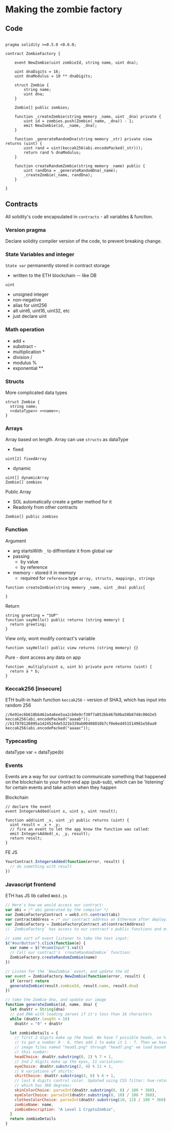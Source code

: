 # Making the zombie factory

## Code
```sol

pragma solidity >=0.5.0 <0.6.0;

contract ZombieFactory {

    event NewZombie(uint zombieId, string name, uint dna);

    uint dnaDigits = 16;
    uint dnaModulus = 10 ** dnaDigits;

    struct Zombie {
        string name;
        uint dna;
    }

    Zombie[] public zombies;

    function _createZombie(string memory _name, uint _dna) private {
        uint id = zombies.push(Zombie(_name, _dna)) - 1;
        emit NewZombie(id, _name, _dna);
    }

    function _generateRandomDna(string memory _str) private view returns (uint) {
        uint rand = uint(keccak256(abi.encodePacked(_str)));
        return rand % dnaModulus;
    }

    function createRandomZombie(string memory _name) public {
        uint randDna = _generateRandomDna(_name);
        _createZombie(_name, randDna);
    }

}

```

## Contracts
All solidity's code encapsulated in `contracts` - all variables & function.

### Version pragma
Declare solidity compiler version of the code, to prevent breaking change.

### State Variables and integer
`State var` permanently stored in contract storage
- written to the ETH blockchain -- like DB

`uint`
- unsigned integer
- non-negative
- alias for uint256
- alt uint6, uint16, uint32, etc
- just declare uint

### Math operation
- add +
- substract - 
- multiplication *
- division /
- modulus %
- exponential **

### Structs
More complicated data types
```sol
struct Zombie {
  string name;
  <<dataType>> <<name>>;
}
```

### Arrays
Array based on length.
Array can use `structs` as dataType
- fixed
```sol
uint[2] fixedArray
```
- dynamic
```sol
uint[] dynamicArray
Zombie[] zombies
```
Public Array
- SOL automatically create a getter method for it 
- Readonly from other contracts
```sol
Zombie[] public zombies
```

### Function
Argument
- arg startsWith `_` to diffrentiate it from global var
- passing
  - by value
  - by reference
- memory - stored it in memory
  - required for `reference` type `array, structs, mappings, strings`
```sol
function createZombie(string memory _name, uint _dna) public{

}
```
Return
```sol
string greeting = "SUP"
function sayHello() public returns (string memory) {
  return greeting;
}
```
View only, wont modify contract's variable
```sol
function sayHello() public view returns (string memory) {}
```
Pure - dont access any data on app
```sol
function _multiply(uint a, uint b) private pure returns (uint) {
  return a * b;
}

```

### Keccak256 [insecure]
ETH built-in hash function `keccak256` - version of SHA3, which has input into random 256 
```sol
//6e91ec6b618bb462a4a6ee5aa2cb0e9cf30f7a052bb467b0ba58b8748c00d2e5
keccak256(abi.encodePacked("aaaab"));
//b1f078126895a1424524de5321b339ab00408010b7cf0e6ed451514981e58aa9
keccak256(abi.encodePacked("aaaac"));
```

### Typecasting
dataType var = dataType(b)

### Events
Events are a way for our contract to communicate something that happened on the blockchain to your front-end app (pub-sub), which can be 'listening' for certain events and take action when they happen

Blockchain
```sol
// declare the event
event IntegersAdded(uint x, uint y, uint result);

function add(uint _x, uint _y) public returns (uint) {
  uint result = _x + _y;
  // fire an event to let the app know the function was called:
  emit IntegersAdded(_x, _y, result);
  return result;
}
```

FE JS
```js
YourContract.IntegersAdded(function(error, result) {
  // do something with result
})
```


### Javascript frontend
ETH has JS lib called `Web3.js`
```js
// Here's how we would access our contract:
var abi = /* abi generated by the compiler */
var ZombieFactoryContract = web3.eth.contract(abi)
var contractAddress = /* our contract address on Ethereum after deploying */
var ZombieFactory = ZombieFactoryContract.at(contractAddress)
// `ZombieFactory` has access to our contract's public functions and events

// some sort of event listener to take the text input:
$("#ourButton").click(function(e) {
  var name = $("#nameInput").val()
  // Call our contract's `createRandomZombie` function:
  ZombieFactory.createRandomZombie(name)
})

// Listen for the `NewZombie` event, and update the UI
var event = ZombieFactory.NewZombie(function(error, result) {
  if (error) return
  generateZombie(result.zombieId, result.name, result.dna)
})

// take the Zombie dna, and update our image
function generateZombie(id, name, dna) {
  let dnaStr = String(dna)
  // pad DNA with leading zeroes if it's less than 16 characters
  while (dnaStr.length < 16)
    dnaStr = "0" + dnaStr

  let zombieDetails = {
    // first 2 digits make up the head. We have 7 possible heads, so % 7
    // to get a number 0 - 6, then add 1 to make it 1 - 7. Then we have 7
    // image files named "head1.png" through "head7.png" we load based on
    // this number:
    headChoice: dnaStr.substring(0, 2) % 7 + 1,
    // 2nd 2 digits make up the eyes, 11 variations:
    eyeChoice: dnaStr.substring(2, 4) % 11 + 1,
    // 6 variations of shirts:
    shirtChoice: dnaStr.substring(4, 6) % 6 + 1,
    // last 6 digits control color. Updated using CSS filter: hue-rotate
    // which has 360 degrees:
    skinColorChoice: parseInt(dnaStr.substring(6, 8) / 100 * 360),
    eyeColorChoice: parseInt(dnaStr.substring(8, 10) / 100 * 360),
    clothesColorChoice: parseInt(dnaStr.substring(10, 12) / 100 * 360),
    zombieName: name,
    zombieDescription: "A Level 1 CryptoZombie",
  }
  return zombieDetails
}

```
